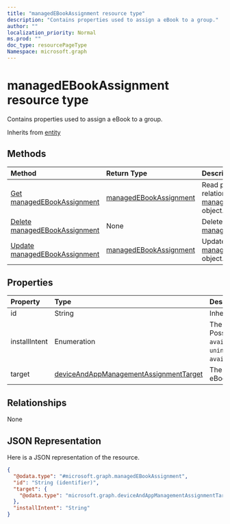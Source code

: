 ```yaml
---
title: "managedEBookAssignment resource type"
description: "Contains properties used to assign a eBook to a group."
author: ""
localization_priority: Normal
ms.prod: ""
doc_type: resourcePageType
Namespace: microsoft.graph
---
```



# managedEBookAssignment resource type

Contains properties used to assign a eBook to a group.


Inherits from [entity](../resources/entity.md)

## Methods
|Method|Return Type|Description|
|:---|:---|:---|
|[Get managedEBookAssignment](../api/managedebookassignment-get.md)|[managedEBookAssignment](../resources/managedEBookAssignment.md)|Read properties and relationships of the [managedEBookAssignment](../resources/managedebookassignment.md) object.|
|[Delete managedEBookAssignment](../api/managedebookassignment-delete.md)|None|Deletes a [managedEBookAssignment](../resources/managedebookassignment.md).|
|[Update managedEBookAssignment](../api/managedebookassignment-update.md)|[managedEBookAssignment](../resources/managedEBookAssignment.md)|Update the properties of a [managedEBookAssignment](../resources/managedebookassignment.md) object.|

## Properties
|Property|Type|Description|
|:---|:---|:---|
|id|String| Inherited from [entity](../resources/entity.md)|
|installIntent|Enumeration|The install intent for eBook. Possible values are: `available`, `required`, `uninstall`, `availableWithoutEnrollment`.|
|target|[deviceAndAppManagementAssignmentTarget](../resources/deviceAndAppManagementAssignmentTarget.md)|The assignment target for eBook.|

## Relationships
None

## JSON Representation
Here is a JSON representation of the resource.
<!-- {
  "blockType": "resource",
  "keyProperty": "id",
  "@odata.type": "microsoft.graph.managedEBookAssignment",
  "baseType": "microsoft.graph.entity",
  "openType": false
}
-->
``` json
{
  "@odata.type": "#microsoft.graph.managedEBookAssignment",
  "id": "String (identifier)",
  "target": {
    "@odata.type": "microsoft.graph.deviceAndAppManagementAssignmentTarget"
  },
  "installIntent": "String"
}
```

